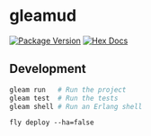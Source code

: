 # gleamud

[![Package Version](https://img.shields.io/hexpm/v/gleamud)](https://hex.pm/packages/gleamud)
[![Hex Docs](https://img.shields.io/badge/hex-docs-ffaff3)](https://hexdocs.pm/gleamud/)

## Development

```sh
gleam run   # Run the project
gleam test  # Run the tests
gleam shell # Run an Erlang shell
```

```
fly deploy --ha=false
```

